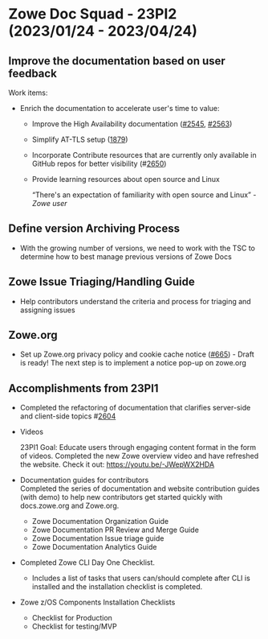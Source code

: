 # Zowe Doc Squad - 23PI2 (2023/01/24 - 2023/04/24)

## Improve the documentation based on user feedback

Work items: 

- Enrich the documentation to accelerate user's time to value:
    
  - Improve the High Availability documentation ([#2545](https://github.com/zowe/docs-site/issues/2545), [#2563](https://github.com/zowe/docs-site/issues/2545))

  - Simplify AT-TLS setup ([1879](https://github.com/zowe/community/issues/1879))

  - Incorporate Contribute resources that are currently only available in GitHub repos for better visibility (#[2650](https://github.com/zowe/docs-site/issues/2605))

  - Provide learning resources about open source and Linux 
  
    “There's an expectation of familiarity with open source and Linux”  - *Zowe user*
## Define version Archiving Process

* With the growing number of versions, we need to work with the TSC to determine how to best manage previous versions of Zowe Docs


## Zowe Issue Triaging/Handling Guide

* Help contributors understand the criteria and process for triaging and assigning issues
## Zowe.org 

- Set up Zowe.org privacy policy and cookie cache notice ([#665](https://github.com/zowe/zowe.github.io/issues/665)) - Draft is ready! The next step is to implement a notice pop-up on zowe.org



## Accomplishments from 23PI1

* Completed the refactoring of documentation that clarifies server-side and client-side topics #[2604](https://github.com/zowe/docs-site/issues/2604)

* Videos

  23PI1 Goal: Educate users through engaging content format in the form of videos. Completed the new Zowe overview video and have refreshed the website. Check it out: https://youtu.be/-JWepWX2HDA

* Documentation guides for contributors  
 Completed the series of documentation and website contribution guides (with demo) to help new contributors get started quickly with docs.zowe.org and Zowe.org.
  - Zowe Documentation Organization Guide
  - Zowe Documentation PR Review and Merge Guide
  - Zowe Documentation Issue triage guide
  - Zowe Documentation Analytics Guide

* Completed Zowe CLI Day One Checklist.
  - Includes a list of tasks that users can/should complete after CLI is installed and the installation checklist is completed.

* Zowe z/OS Components Installation Checklists  
  * Checklist for Production
  * Checklist for testing/MVP

